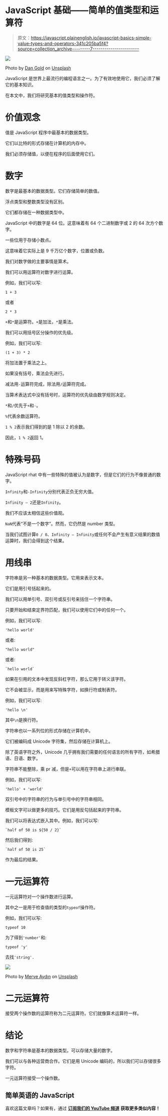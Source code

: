 # JavaScript 基础——简单的值类型和运算符

> 原文：<https://javascript.plainenglish.io/javascript-basics-simple-value-types-and-operators-341c205ba5f4?source=collection_archive---------7----------------------->

![](img/a3eed872e7ab8eb2121ca0866fdfe388.png)

Photo by [Dan Gold](https://unsplash.com/@danielcgold?utm_source=medium&utm_medium=referral) on [Unsplash](https://unsplash.com?utm_source=medium&utm_medium=referral)

JavaScript 是世界上最流行的编程语言之一。为了有效地使用它，我们必须了解它的基本知识。

在本文中，我们将研究基本的值类型和操作符。

# 价值观念

值是 JavaScript 程序中最基本的数据类型。

它们以比特的形式存储在计算机的内存中。

我们必须存储值，以便在程序的后面使用它们。

# 数字

数字是最基本的数据类型。它们存储简单的数值。

浮点类型和整数类型没有区别。

它们都存储在一种数据类型中。

JavaScript 中的数字是 64 位。这意味着有 64 个二进制数字或 2 的 64 次方个数字。

一些位用于存储小数点。

这意味着它实际上是 9 千万亿个数字，位置或负数。

我们对数字做的主要事情是算术。

我们可以用运算符对数字进行运算。

例如，我们可以写:

```
1 + 3
```

或者

```
2 * 3
```

`+`和`*`是运算符。`+`是加法，`*`是乘法。

我们可以用括号区分操作的优先级。

例如，我们可以写:

```
(1 + 3) * 2
```

将加法置于乘法之上。

如果没有括号，乘法会先进行。

减法用`-`运算符完成，除法用`/`运算符完成。

当算术表达式中没有括号时，运算符的优先级由数学规则决定。

`*`和`/`优先于`+`和`-`。

`%`代表余数运算符。

`1 % 2`表示我们得到的是 1 除以 2 的余数。

因此，`1 % 2`返回 1。

# 特殊号码

JavaScript rhat 中有一些特殊的值被认为是数字，但是它们的行为不像普通的数字。

`Infinity`和`-Infinity`分别代表正负无穷大值。

`Infinity — 2`还是`Infinity`。

我们不应该太相信这些价值观。

`NaN`代表“不是一个数字”。然而，它仍然是 number 类型。

当我们试图计算`0 / 0`、`Infinity — Infinity`或任何不会产生有意义结果的数值运算时，我们会得到这个结果。

# 用线串

字符串是另一种基本的数据类型。它用来表示文本。

它们是用引号括起来的。

我们可以用单引号、双引号或反引号来括住一个字符串。

只要开始和结束定界符匹配，我们可以使用它们中的任何一个。

例如，我们可以写:

```
'hello world'
```

或者:

```
"hello world"
```

或者:

```
`hello world`
```

如果在引用的文本中发现反斜杠字符，那么它用于转义该字符。

它不会被显示，而是用来写特殊字符，如换行符或制表符。

例如，我们可以写:

```
'hello \n'
```

其中`\n`是换行符。

字符串也以一系列位的形式存储在计算机中。

它们被编码成 Unicode 字符集，然后存储在计算机上。

除了英语字符之外，Unicode 几乎拥有我们需要的任何语言的所有字符，如希腊语、日语、数字。

字符串不能整除，乘 pr 减，但是`+`可以用在字符串上进行串联。

例如，我们可以写:

```
'hello' + 'world'
```

双引号中的字符串的行为与单引号中的字符串相同。

模板文字可以做更多的技巧。它们是用反勾括起来的字符串。

我们可以将表达式嵌入其中。例如，我们可以写:

```
`half of 50 is ${50 / 2}`
```

然后我们得到:

```
`half of 50 is 25`
```

作为最后的结果。

# 一元运算符

一元运算符对一个操作数进行运算。

其中之一是用于检查值的类型的`typeof`操作符。

例如，我们可以写:

```
typeof 10
```

为了得到`'number'`和:

```
typeof 'y'
```

去找`'string'.`

![](img/643d3182dfba684a4fae25f2f43a4a5f.png)

Photo by [Merve Aydın](https://unsplash.com/@viledaaa?utm_source=medium&utm_medium=referral) on [Unsplash](https://unsplash.com?utm_source=medium&utm_medium=referral)

# 二元运算符

接受两个操作数的运算符称为二元运算符。它们就像算术运算符一样。

# 结论

数字和字符串是基本的数据类型。可以存储大量的数字。

我们可以与各种运营商合作。它们是用 Unicode 编码的，所以我们可以存储很多字符。

一元运算符接受一个操作数。

## 简单英语的 JavaScript

喜欢这篇文章吗？如果有，通过 [**订阅我们的 YouTube 频道**](https://www.youtube.com/channel/UCtipWUghju290NWcn8jhyAw) **获取更多类似内容！**